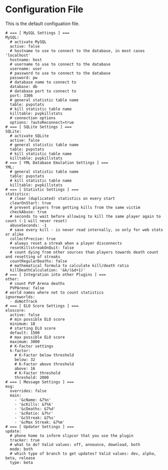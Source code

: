 # Configuration File

This is the default configuation file.

    # === [ MySQL Settings ] ===
    MySQL:
      # activate MySQL
      active: false
      # hostname to use to connect to the database, in most cases 'localhost'
      hostname: host
      # username to use to connect to the database
      username: user
      # password to use to connect to the database
      password: pw
      # database name to connect to
      database: db
      # database port to connect to
      port: 3306
      # general statistic table name
      table: pvpstats
      # kill statistic table name
      killtable: pvpkillstats
      # connection options
      options: ?autoReconnect=true
    # === [ SQLite Settings ] ===
    SQLite:
      # activate SQLite
      active: false
      # general statistic table name
      table: pvpstats
      # kill statistic table name
      killtable: pvpkillstats
    # === [ YML Database Emulation Settings ] ===
    YML:
      # general statistic table name
      table: pvpstats
      # kill statistic table name
      killtable: pvpkillstats
    # === [ Statistic Settings ] ===
    statistics:
      # clear (duplicated) statistics on every start
      clearOnStart: true
      # prevent players from getting kills from the same victim
      checkAbuse: true
      # seconds to wait before allowing to kill the same player again to count (-1 will never reset)
      abuseSeconds: -1
      # save every kill - is never read internally, so only for web stats or alike
      collectPrecise: true
      # always reset a streak when a player disconnects
      resetKillstreakOnQuit: false
      # count dying from other sources than players towards death count and resetting of streaks
      countRegularDeaths: false
      # mathematical formula to calculate kill/death ratio
      killDeathCalculation: '&k/(&d+1)'
    # === [ Integration into other Plugins ] ===
    other:
      # count PVP Arena deaths
      PVPArena: false
    # world names where not to count statistics
    ignoreworlds:
      - doNotTrack
    # === [ ELO Score Settings ] ===
    eloscore:
      active: false
      # min possible ELO score
      minimum: 18
      # starting ELO score
      default: 1500
      # max possible ELO score
      maximum: 3000
      # K-Factor settings
      k-factor:
        # K-Factor below threshold
        below: 32
        # K-Factor above threshold
        above: 16
        # K-Factor threshold
        threshold: 2000
    # === [ Message Settings ] ===
    msg:
      overrides: false
      main:
        - '&cName: &7%n'
        - '&cKills: &7%k'
        - '&cDeaths: &7%d'
        - '&cRatio: &7%r'
        - '&cStreak: &7%s'
        - '&cMax Streak: &7%m'
    # === [ Updater Settings ] ===
    update:
      # phone home to inform slipcor that you use the plugin
      tracker: true
      # what to do? Valid values: off, announce, download, both
      mode: both
      # which type of branch to get updates? Valid values: dev, alpha, beta, release
      type: beta
